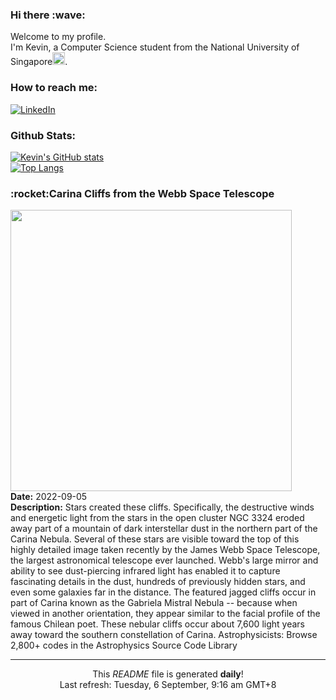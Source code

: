 <h3>Hi there :wave:</h3>

Welcome to my profile.   
I'm Kevin, a Computer Science student from the National University of Singapore<img src="https://img.icons8.com/color/96/000000/singapore-circular.png" width="20px"/>.</p>

<h3>How to reach me: </h3>
<a href="https://www.linkedin.com/in/kevin-foong/"><img alt="LinkedIn" src="https://img.shields.io/badge/linkedin-%230077B5.svg?&style=for-the-badge&logo=linkedin&logoColor=white" /></a> 

<h3>Github Stats: </h3> 

[![Kevin's GitHub stats](https://github-readme-stats.vercel.app/api?username=kevin9foong&theme=tokyonight)](https://github.com/anuraghazra/github-readme-stats) <br/>
[![Top Langs](https://github-readme-stats.vercel.app/api/top-langs/?username=kevin9foong&layout=compact&theme=tokyonight)](https://github.com/anuraghazra/github-readme-stats)

<h3>:rocket:Carina Cliffs from the Webb Space Telescope</h3> 
<img width="450" src="https:&#x2F;&#x2F;apod.nasa.gov&#x2F;apod&#x2F;image&#x2F;2209&#x2F;CarinaCliffs_Webb_2000.jpg" /><br/>
<b>Date:</b> 2022-09-05<br/>
<b>Description:</b> Stars created these cliffs. Specifically, the destructive winds and energetic light from the stars in the open cluster NGC 3324 eroded away part of a mountain of dark interstellar dust in the northern part of the Carina Nebula. Several of these stars are visible toward the top of this highly detailed image taken recently by the James Webb Space Telescope, the largest astronomical telescope ever launched. Webb&#39;s large mirror and ability to see dust-piercing infrared light has enabled it to capture fascinating details in the dust, hundreds of previously hidden stars, and even some galaxies far in the distance.  The featured jagged cliffs occur in part of Carina known as the Gabriela Mistral Nebula -- because when viewed in another orientation, they appear similar to the facial profile of the famous Chilean poet.  These nebular cliffs occur about 7,600 light years away toward the southern constellation of Carina.   Astrophysicists: Browse 2,800+ codes in the Astrophysics Source Code Library<br/>

------------
<p align="center">This <i>README</i> file is generated <b>daily</b>!</br>
Last refresh: Tuesday, 6 September, 9:16 am GMT+8<br />